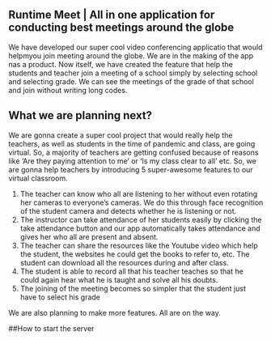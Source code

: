 ## Runtime Meet | All in one application for conducting best meetings around the globe

We have developed our super cool video conferencing applicatio that would helpmyou join meeting around the globe. We are in the making of the app nas a product. Now itself, we have created the feature that help the students and teacher join a meeting of a school simply by selecting school and selecting grade. We can see the meetings of the grade of that school and join without writing long codes.

## What we are planning next?

We are gonna create a super cool project that would really help the teachers, as well as students in the time of pandemic and class, are going virtual. So, a majority of teachers are getting confused because of reasons like ‘Are they paying attention to me’ or ‘Is my class clear to all’ etc. So, we are gonna help teachers by introducing 5 super-awesome features to our virtual classroom.

1. The teacher can know who all are listening to her without even rotating her cameras to everyone’s cameras. We do this through face recognition of the student camera and detects whether he is listening or not.
2. The instructor can take attendance of her students easily by clicking the take attendance button and our app automatically takes attendance and gives her who all are present and absent.
3. The teacher can share the resources like the Youtube video which help the student, the websites he could get the books to refer to, etc. The student can download all the resources during and after class.
4. The student is able to record all that his teacher teaches so that he could again hear what he is taught and solve all his doubts.
5. The joining of the meeting becomes so simpler that the student just have to select his grade

We are also planning to make more features. All are on the way.

##How to start the server

